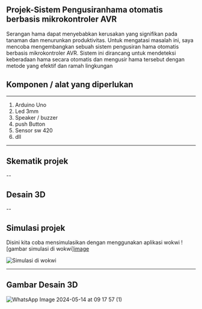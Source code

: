 ## Projek-Sistem Pengusiranhama otomatis berbasis mikrokontroler AVR 

Serangan hama dapat menyebabkan kerusakan yang signifikan pada tanaman dan menurunkan produktivitas. Untuk mengatasi masalah ini, saya mencoba mengembangkan sebuah sistem pengusiran hama otomatis berbasis mikrokontroler AVR. Sistem ini dirancang untuk mendeteksi keberadaan hama secara otomatis dan mengusir hama tersebut dengan metode yang efektif dan ramah lingkungan

## Komponen / alat yang diperlukan
---
1. Arduino Uno
2. Led 3mm
3. Speaker / buzzer
4. push Button
5. Sensor sw 420
6. dll
---
## Skematik projek

--
## Desain 3D

--
## Simulasi projek
Disini kita coba mensimulasikan dengan menggunakan aplikasi wokwi
![gambar simulasi di wokwi][image](https://github.com/irsyadnizar23/Projek-PengusiranHama/assets/168854830/7e901ad0-703a-4d29-b716-94bb7b04a7aa)

![Simulasi di wokwi](https://wokwi.com/projects/398364886795561985)

---
## Gambar Desain 3D
![WhatsApp Image 2024-05-14 at 09 17 57 (1)](https://github.com/irsyadnizar23/Projek-PengusiranHama/assets/168854830/5291be6f-e928-441b-8287-0be4fe102cee)



